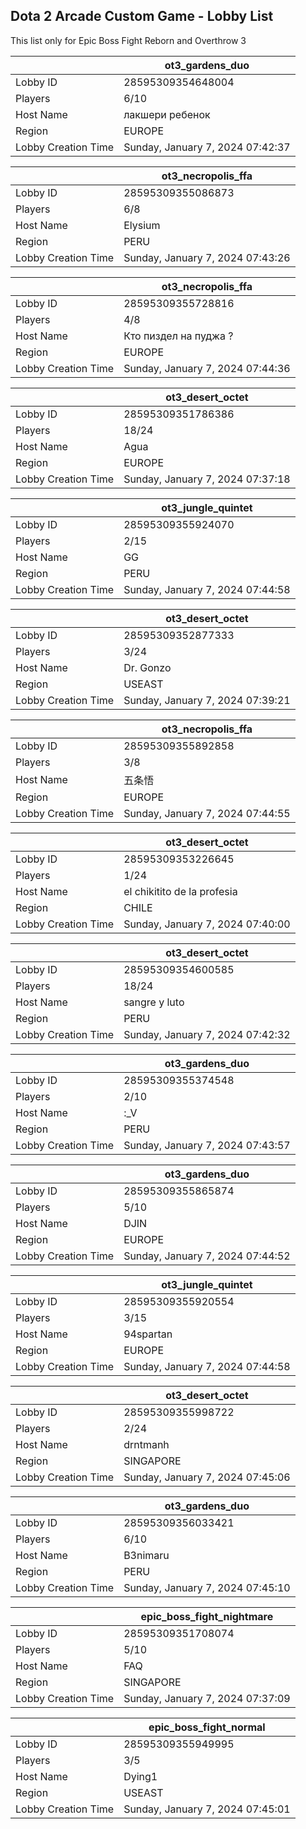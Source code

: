 ## Dota 2 Arcade Custom Game - Lobby List

This list only for Epic Boss Fight Reborn and Overthrow 3

|  | ot3_gardens_duo |
| ------ | ------ |
| Lobby ID | 28595309354648004 |
| Players | 6/10 |
| Host Name | лакшери ребенок |
| Region | EUROPE |
| Lobby Creation Time | Sunday, January 7, 2024 07:42:37 |


|  | ot3_necropolis_ffa |
| ------ | ------ |
| Lobby ID | 28595309355086873 |
| Players | 6/8 |
| Host Name | Elysium |
| Region | PERU |
| Lobby Creation Time | Sunday, January 7, 2024 07:43:26 |


|  | ot3_necropolis_ffa |
| ------ | ------ |
| Lobby ID | 28595309355728816 |
| Players | 4/8 |
| Host Name | Кто пиздел на пуджа ? |
| Region | EUROPE |
| Lobby Creation Time | Sunday, January 7, 2024 07:44:36 |


|  | ot3_desert_octet |
| ------ | ------ |
| Lobby ID | 28595309351786386 |
| Players | 18/24 |
| Host Name | Agua |
| Region | EUROPE |
| Lobby Creation Time | Sunday, January 7, 2024 07:37:18 |


|  | ot3_jungle_quintet |
| ------ | ------ |
| Lobby ID | 28595309355924070 |
| Players | 2/15 |
| Host Name | GG |
| Region | PERU |
| Lobby Creation Time | Sunday, January 7, 2024 07:44:58 |


|  | ot3_desert_octet |
| ------ | ------ |
| Lobby ID | 28595309352877333 |
| Players | 3/24 |
| Host Name | Dr. Gonzo |
| Region | USEAST |
| Lobby Creation Time | Sunday, January 7, 2024 07:39:21 |


|  | ot3_necropolis_ffa |
| ------ | ------ |
| Lobby ID | 28595309355892858 |
| Players | 3/8 |
| Host Name | 五条悟 |
| Region | EUROPE |
| Lobby Creation Time | Sunday, January 7, 2024 07:44:55 |


|  | ot3_desert_octet |
| ------ | ------ |
| Lobby ID | 28595309353226645 |
| Players | 1/24 |
| Host Name | el chikitito de la profesia |
| Region | CHILE |
| Lobby Creation Time | Sunday, January 7, 2024 07:40:00 |


|  | ot3_desert_octet |
| ------ | ------ |
| Lobby ID | 28595309354600585 |
| Players | 18/24 |
| Host Name | sangre y luto |
| Region | PERU |
| Lobby Creation Time | Sunday, January 7, 2024 07:42:32 |


|  | ot3_gardens_duo |
| ------ | ------ |
| Lobby ID | 28595309355374548 |
| Players | 2/10 |
| Host Name | :_V |
| Region | PERU |
| Lobby Creation Time | Sunday, January 7, 2024 07:43:57 |


|  | ot3_gardens_duo |
| ------ | ------ |
| Lobby ID | 28595309355865874 |
| Players | 5/10 |
| Host Name | DJIN |
| Region | EUROPE |
| Lobby Creation Time | Sunday, January 7, 2024 07:44:52 |


|  | ot3_jungle_quintet |
| ------ | ------ |
| Lobby ID | 28595309355920554 |
| Players | 3/15 |
| Host Name | 94spartan |
| Region | EUROPE |
| Lobby Creation Time | Sunday, January 7, 2024 07:44:58 |


|  | ot3_desert_octet |
| ------ | ------ |
| Lobby ID | 28595309355998722 |
| Players | 2/24 |
| Host Name | drntmanh |
| Region | SINGAPORE |
| Lobby Creation Time | Sunday, January 7, 2024 07:45:06 |


|  | ot3_gardens_duo |
| ------ | ------ |
| Lobby ID | 28595309356033421 |
| Players | 6/10 |
| Host Name | B3nimaru |
| Region | PERU |
| Lobby Creation Time | Sunday, January 7, 2024 07:45:10 |


|  | epic_boss_fight_nightmare |
| ------ | ------ |
| Lobby ID | 28595309351708074 |
| Players | 5/10 |
| Host Name | FAQ |
| Region | SINGAPORE |
| Lobby Creation Time | Sunday, January 7, 2024 07:37:09 |


|  | epic_boss_fight_normal |
| ------ | ------ |
| Lobby ID | 28595309355949995 |
| Players | 3/5 |
| Host Name | Dying1 |
| Region | USEAST |
| Lobby Creation Time | Sunday, January 7, 2024 07:45:01 |


